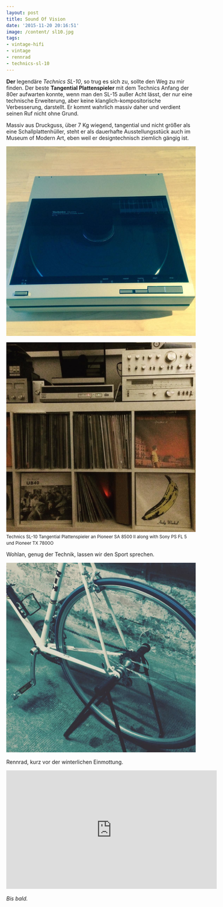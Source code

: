```yaml
---
layout: post
title: Sound Of Vision
date: '2015-11-20 20:16:51'
image: /content/ sl10.jpg
tags:
- vintage-hifi
- vintage
- rennrad
- technics-sl-10
---
```


<p><strong>Der</strong> legendäre <em>Technics SL-10</em>, so trug es sich zu, sollte den Weg zu mir finden. Der beste <strong>Tangential Plattenspieler</strong> mit dem Technics Anfang der 80er aufwarten konnte, wenn man den SL-15 außer Acht lässt, der nur eine technische Erweiterung, aber keine klanglich-kompositorische Verbesserung, darstellt. Er kommt wahrlich massiv daher und verdient seinen Ruf nicht ohne Grund.</p>

<p>Massiv aus Druckguss, über 7 Kg wiegend, tangential und nicht größer als eine Schallplattenhüller, steht er als dauerhafte Ausstellungsstück auch im Museum of Modern Art, eben weil er designtechnisch ziemlich gängig ist.</p>

<p><img src="/content/images/posts/2015-11/sl10_2.jpg" title="Technics SL-10 Tangential Plattenspieler, 1982" ></p>

<p><img src="/content/images/posts/2015-11/sl10.jpg" title="Technics SL-10 Tangential Plattenspieler an Pioneer SA 8500 II"><small>Technics SL-10 Tangential Plattenspieler an Pioneer SA 8500 II along with Sony PS FL 5 und Pioneer TX 7800O</small></p>

<p>Wohlan, genug der Technik, lassen wir den Sport sprechen.</p>

<p><img src="/content/images/posts/2015-11/racebike.jpg" title="Rennrad, serviced, vintage" ></p>

<p>Rennrad, kurz vor der winterlichen Einmottung.</p>

<div align="center">
    <iframe width="560" height="315" src="https://www.youtube.com/embed/a_TuTF5OByc" frameborder="0" allowfullscreen></iframe>
</div>


<p><em>Bis bald.</em></p>